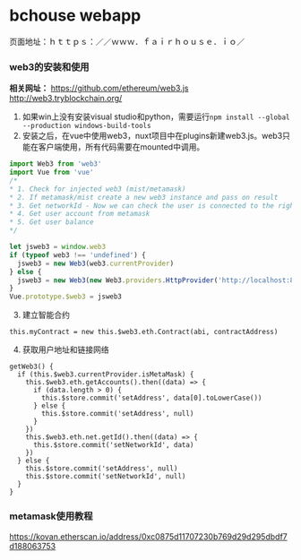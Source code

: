 # bchouse webapp
页面地址：ｈｔｔｐｓ：／／ｗｗｗ．ｆａｉｒｈｏｕｓｅ．ｉｏ／
### web3的安装和使用
**相关网址：**
https://github.com/ethereum/web3.js
http://web3.tryblockchain.org/
1. 如果win上没有安装visual studio和python，需要运行`npm install --global --production windows-build-tools`
2. 安装之后，在vue中使用web3，nuxt项目中在plugins新建web3.js。web3只能在客户端使用，所有代码需要在mounted中调用。
```js
import Web3 from 'web3'
import Vue from 'vue'
/*
* 1. Check for injected web3 (mist/metamask)
* 2. If metamask/mist create a new web3 instance and pass on result
* 3. Get networkId - Now we can check the user is connected to the right network to use our dApp
* 4. Get user account from metamask
* 5. Get user balance
*/

let jsweb3 = window.web3
if (typeof web3 !== 'undefined') {
  jsweb3 = new Web3(web3.currentProvider)
} else {
  jsweb3 = new Web3(new Web3.providers.HttpProvider('http://localhost:8545'))
}
Vue.prototype.$web3 = jsweb3
```
3. 建立智能合约
```
this.myContract = new this.$web3.eth.Contract(abi, contractAddress)
```
4. 获取用户地址和链接网络
```
getWeb3() {
  if (this.$web3.currentProvider.isMetaMask) {
    this.$web3.eth.getAccounts().then((data) => {
      if (data.length > 0) {
        this.$store.commit('setAddress', data[0].toLowerCase())
      } else {
        this.$store.commit('setAddress', null)
      }
    })
    this.$web3.eth.net.getId().then((data) => {
      this.$store.commit('setNetworkId', data)
    })
  } else {
    this.$store.commit('setAddress', null)
    this.$store.commit('setNetworkId', null)
  }
}
```

### metamask使用教程
https://kovan.etherscan.io/address/0xc0875d11707230b769d29d295dbdf7d188063753
